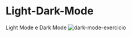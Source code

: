 # Light-Dark-Mode
Light Mode e Dark Mode
![dark-mode-exercicio](https://user-images.githubusercontent.com/104272289/177158262-0d6ace23-426b-4a83-aaf5-4481d05d1c93.gif)
